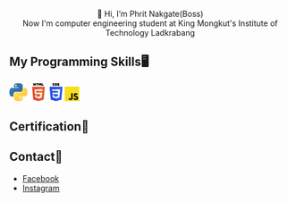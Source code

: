 <p align="center">👋 Hi, I’m Phrit Nakgate(Boss)
<br /> Now I'm computer engineering student at King Mongkut's Institute of Technology Ladkrabang
</p>

## My Programming Skills🖥️

<a link href="https://github.com/stars/phritnakgate/lists/python"><img src="1200px-Python-logo-notext.svg.png" alt="Python" width=32></a>
<a link href="https://github.com/stars/phritnakgate/lists/webdev"><img src="HTML5.png" alt="HTML5" width=32></a>
<a link href="https://github.com/stars/phritnakgate/lists/webdev"><img src="css3.png" alt="CSS3" width=23></a>
<a link href="https://github.com/stars/phritnakgate/lists/webdev"><img src="jslogo2.png" alt="Javascript" width=26></a>


## Certification📜

## Contact📨
- [Facebook](https://www.facebook.com/phrit.kungz.3) 
- [Instagram](https://www.instagram.com/phritkungz/)
